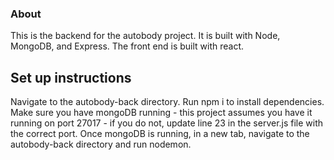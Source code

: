 ### About

This is the backend for the autobody project. It is built with Node, MongoDB, and Express. The front end is built with react.

## Set up instructions

Navigate to the autobody-back directory. Run npm i to install dependencies. Make sure you have mongoDB running - this project assumes you have it running on port 27017 - if you do not, update line 23 in the server.js file with the correct port.
Once mongoDB is running, in a new tab, navigate to the autobody-back directory and run nodemon.